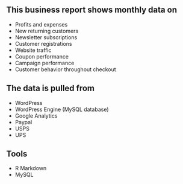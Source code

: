 ## This business report shows monthly data on
<ul>
  <li>Profits and expenses</li>
  <li>New returning customers</li>
  <li>Newsletter subscriptions</li>
  <li>Customer registrations</li>
  <li>Website traffic</li>
  <li>Coupon performance</li>
  <li>Campaign performance</li>
  <li>Customer behavior throughout checkout</li>
</ul>

## The data is pulled from
<ul>
  <li>WordPress</li>
  <li>WordPress Engine (MySQL database)</li>
  <li>Google Analytics</li>
  <li>Paypal</li>
  <li>USPS</li>
  <li>UPS</li>
</ul>

## Tools
<ul>
  <li>R Markdown</li>
  <li>MySQL</li>
</ul>
